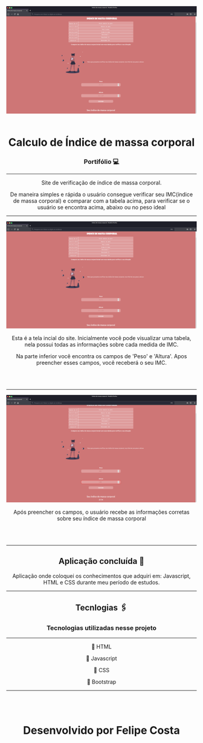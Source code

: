 
<img src="./images/1m.png">
<br></br>
<h1 align="center">Calculo de Índice de massa corporal</h1>
<h3 align='center'>Portifólio 💻</h3>

<hr></hr>
<p align="center">Site de verificação de índice de massa corporal.</p>
<p align="center">De maneira simples e rápida o usuário consegue verificar seu IMC(índice de massa corporal) e comparar com a tabela acima, para verificar se o usuário se encontra acima, abaixo ou no peso ideal</p>
<hr></hr>
<img src="./images/1m.png">
<p align="center">Esta é a tela incial do site. Inicialmente você pode visualizar uma tabela, nela possui todas as informações sobre cada medida de IMC.</p>
<p align="center"> Na parte inferior você encontra os campos de 'Peso' e 'Altura'. Apos preencher esses campos, você receberá o seu IMC.</p>
<br></br>
<hr></hr>
<img src="./images/2m.png">
<p align="center">Após preencher os campos, o usuário recebe as informações corretas sobre seu índice de massa corporal</p>
<br></br>
<hr></hr>
<h2 align="center">Aplicação concluída 🚧</h2>
<p align="center">Aplicação onde coloquei os conhecimentos que adquiri em: Javascript, HTML e CSS  durante meu período de estudos.</p>
<hr></hr>
<h2 align="center">Tecnlogias 🖇️</h2>
<h3 align="center">Tecnologias utilizadas nesse projeto</h3>

<hr></hr>
<p align="center">🔨 HTML<p>
<p align="center">🔨 Javascript<p>
<p align="center">🔨 CSS<p>
<p align="center">🔨 Bootstrap<p>
<hr></hr>
<br></br>
<h1 align="center">Desenvolvido por Felipe Costa</h1>
